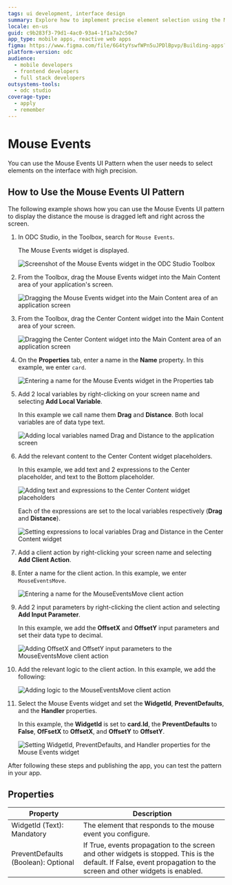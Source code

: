 ```yaml
---
tags: ui development, interface design
summary: Explore how to implement precise element selection using the Mouse Events UI Pattern in OutSystems Developer Cloud (ODC).
locale: en-us
guid: c9b283f3-79d1-4ac0-93a4-1f1a7a2c50e7
app_type: mobile apps, reactive web apps
figma: https://www.figma.com/file/6G4tyYswfWPn5uJPDlBpvp/Building-apps?type=design&node-id=3208%3A21331&t=ZwHw8hXeFhwYsO5V-1
platform-version: odc
audience:
  - mobile developers
  - frontend developers
  - full stack developers
outsystems-tools:
  - odc studio
coverage-type:
  - apply
  - remember
---
```


# Mouse Events

You can use the Mouse Events UI Pattern when the user needs to select elements on the interface with high precision.

## How to Use the Mouse Events UI Pattern

The following example shows how you can use the Mouse Events UI pattern to display the distance the mouse is dragged left and right across the screen.

1. In ODC Studio, in the Toolbox, search for `Mouse Events`.

    The Mouse Events widget is displayed.

    ![Screenshot of the Mouse Events widget in the ODC Studio Toolbox](images/mouseevents-1-ss.png "Mouse Events Widget in ODC Studio Toolbox")

1. From the Toolbox, drag the Mouse Events widget into the Main Content area of your application's screen.

    ![Dragging the Mouse Events widget into the Main Content area of an application screen](images/mouseevents-2-ss.png "Dragging Mouse Events Widget to Main Content Area")

1. From the Toolbox, drag the Center Content widget into the Main Content area of your screen.
 
    ![Dragging the Center Content widget into the Main Content area of an application screen](images/mouseevents-3-ss.png "Center Content Widget in Main Content Area")

1. On the **Properties** tab, enter a name in the **Name** property. In this example, we enter `card`.

    ![Entering a name for the Mouse Events widget in the Properties tab](images/mouseevents-4-ss.png "Naming the Mouse Events Widget")

1. Add 2 local variables by right-clicking on your screen name and selecting **Add Local Variable**.

    In this example we call name them **Drag** and **Distance**. Both local variables are of data type text.

    ![Adding local variables named Drag and Distance to the application screen](images/mouseevents-5-ss.png "Adding Local Variables")

1. Add the relevant content to the Center Content widget placeholders. 

   In this example, we add text and 2 expressions to the Center placeholder, and text to the Bottom placeholder. 

   ![Adding text and expressions to the Center Content widget placeholders](images/mouseevents-6-ss.png "Content in Center Content Widget")

   Each of the expressions are set to the local variables respectively (**Drag** and **Distance**). 

   ![Setting expressions to local variables Drag and Distance in the Center Content widget](images/mouseevents-7-ss.png "Expressions Set to Local Variables")

1. Add a client action by right-clicking your screen name and selecting **Add Client Action**. 

1. Enter a name for the client action. In this example, we enter `MouseEventsMove`.

   ![Entering a name for the MouseEventsMove client action](images/mouseevents-8-ss.png "Creating MouseEventsMove Client Action")

1. Add 2 input parameters by right-clicking the client action and selecting **Add Input Parameter**.

    In this example, we add the **OffsetX** and **OffsetY** input parameters and set their data type to decimal.

    ![Adding OffsetX and OffsetY input parameters to the MouseEventsMove client action](images/mouseevents-9-ss.png "Adding Input Parameters to Client Action")

1. Add the relevant logic to the client action. In this example, we add the following:

    ![Adding logic to the MouseEventsMove client action](images/mouseevents-10-ss.png "Logic for MouseEventsMove Client Action")

1. Select the Mouse Events widget and set the **WidgetId**, **PreventDefaults**, and the **Handler** properties. 

    In this example, the **WidgetId** is set to **card.Id**, the **PreventDefaults** to **False**, **OfFsetX** to **OffsetX**, and **OffsetY** to **OffsetY**.

    ![Setting WidgetId, PreventDefaults, and Handler properties for the Mouse Events widget](images/mouseevents-11-ss.png "Configuring Mouse Events Widget Properties")

After following these steps and publishing the app, you can test the pattern in your app.

## Properties

| **Property**                        | **Description**                                                                                                                                                      |
|-------------------------------------|----------------------------------------------------------------------------------------------------------------------------------------------------------------------|
| WidgetId (Text): Mandatory          | The element that responds to the mouse event you configure.                                                                                                          |
| PreventDefaults (Boolean): Optional | If True, events propagation to the screen and other widgets is stopped. This is the default. If False, event propagation to the screen and other widgets is enabled. |
